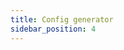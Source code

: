 ```yaml
---
title: Config generator
sidebar_position: 4
---
```


<script setup lang="ts">
import ConfigGenerator from './ConfigGenerator.vue'
</script>

<ConfigGenerator/>

